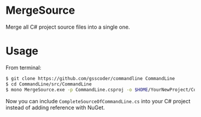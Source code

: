 # MergeSource
Merge all C# project source files into a single one.

# Usage
From terminal:
```bash
$ git clone https://github.com/gsscoder/commandline CommandLine
$ cd CommandLine/src/CommandLine
$ mono MergeSource.exe -p CommandLine.csproj -o $HOME/YourNewProject/CompleteSourceOfCommandLine.cs
```
Now you can include `CompleteSourceOfCommandLine.cs` into your C# project instead of adding reference with NuGet.
